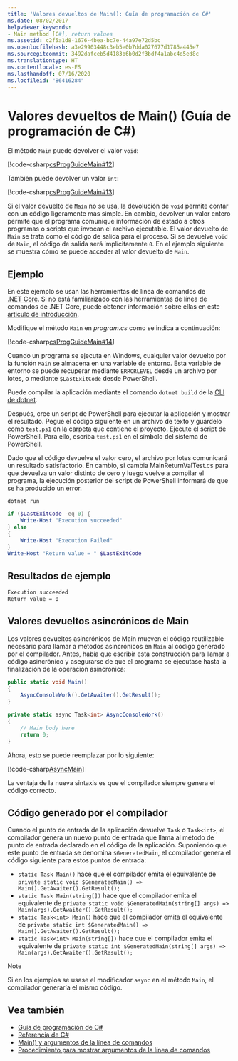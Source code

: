 ```yaml
---
title: 'Valores devueltos de Main(): Guía de programación de C#'
ms.date: 08/02/2017
helpviewer_keywords:
- Main method [C#], return values
ms.assetid: c2f5a1d8-1676-4bea-bc7e-44a97e72d5bc
ms.openlocfilehash: a3e29903448c3eb5e0b7dda027677d1785a445e7
ms.sourcegitcommit: 3492dafceb5d4183b6b0d2f3bdf4a1abc4d5ed8c
ms.translationtype: HT
ms.contentlocale: es-ES
ms.lasthandoff: 07/16/2020
ms.locfileid: "86416284"
---
```

# <a name="main-return-values-c-programming-guide"></a>Valores devueltos de Main() (Guía de programación de C#)

El método `Main` puede devolver el valor `void`:

 [!code-csharp[csProgGuideMain#12](~/samples/snippets/csharp/VS_Snippets_VBCSharp/csProgGuideMain/CS/Class3.cs#12)]

También puede devolver un valor `int`:

 [!code-csharp[csProgGuideMain#13](~/samples/snippets/csharp/VS_Snippets_VBCSharp/csProgGuideMain/CS/Class3.cs#13)]

Si el valor devuelto de `Main` no se usa, la devolución de `void` permite contar con un código ligeramente más simple. En cambio, devolver un valor entero permite que el programa comunique información de estado a otros programas o scripts que invocan el archivo ejecutable. El valor devuelto de `Main` se trata como el código de salida para el proceso. Si se devuelve `void` de `Main`, el código de salida será implícitamente `0`. En el ejemplo siguiente se muestra cómo se puede acceder al valor devuelto de `Main`.

## <a name="example"></a>Ejemplo

En este ejemplo se usan las herramientas de línea de comandos de [.NET Core](../../../core/index.yml). Si no está familiarizado con las herramientas de línea de comandos de .NET Core, puede obtener información sobre ellas en este [artículo de introducción](../../../core/tutorials/with-visual-studio-code.md).

Modifique el método `Main` en *program.cs* como se indica a continuación:

 [!code-csharp[csProgGuideMain#14](~/samples/snippets/csharp/VS_Snippets_VBCSharp/csProgGuideMain/CS/Class3.cs#14)]

Cuando un programa se ejecuta en Windows, cualquier valor devuelto por la función `Main` se almacena en una variable de entorno. Esta variable de entorno se puede recuperar mediante `ERRORLEVEL` desde un archivo por lotes, o mediante `$LastExitCode` desde PowerShell.

Puede compilar la aplicación mediante el comando `dotnet build` de la [CLI de dotnet](../../../core/tools/dotnet.md).

Después, cree un script de PowerShell para ejecutar la aplicación y mostrar el resultado. Pegue el código siguiente en un archivo de texto y guárdelo como `test.ps1` en la carpeta que contiene el proyecto. Ejecute el script de PowerShell. Para ello, escriba `test.ps1` en el símbolo del sistema de PowerShell.

Dado que el código devuelve el valor cero, el archivo por lotes comunicará un resultado satisfactorio. En cambio, si cambia MainReturnValTest.cs para que devuelva un valor distinto de cero y luego vuelve a compilar el programa, la ejecución posterior del script de PowerShell informará de que se ha producido un error.

```dotnetcli
dotnet run
```

```powershell
if ($LastExitCode -eq 0) {
    Write-Host "Execution succeeded"
} else
{
    Write-Host "Execution Failed"
}
Write-Host "Return value = " $LastExitCode
```

## <a name="sample-output"></a>Resultados de ejemplo

```txt
Execution succeeded
Return value = 0
```

## <a name="async-main-return-values"></a>Valores devueltos asincrónicos de Main

Los valores devueltos asincrónicos de Main mueven el código reutilizable necesario para llamar a métodos asincrónicos en `Main` al código generado por el compilador. Antes, había que escribir esta construcción para llamar a código asincrónico y asegurarse de que el programa se ejecutase hasta la finalización de la operación asincrónica:

```csharp
public static void Main()
{
    AsyncConsoleWork().GetAwaiter().GetResult();
}

private static async Task<int> AsyncConsoleWork()
{
    // Main body here
    return 0;
}
```

Ahora, esto se puede reemplazar por lo siguiente:

[!code-csharp[AsyncMain](../../../../samples/snippets/csharp/main-arguments/program.cs#AsyncMain)]

La ventaja de la nueva sintaxis es que el compilador siempre genera el código correcto.

## <a name="compiler-generated-code"></a>Código generado por el compilador

Cuando el punto de entrada de la aplicación devuelve `Task` o `Task<int>`, el compilador genera un nuevo punto de entrada que llama al método de punto de entrada declarado en el código de la aplicación. Suponiendo que este punto de entrada se denomina `$GeneratedMain`, el compilador genera el código siguiente para estos puntos de entrada:

- `static Task Main()` hace que el compilador emita el equivalente de `private static void $GeneratedMain() => Main().GetAwaiter().GetResult();`
- `static Task Main(string[])` hace que el compilador emita el equivalente de `private static void $GeneratedMain(string[] args) => Main(args).GetAwaiter().GetResult();`
- `static Task<int> Main()` hace que el compilador emita el equivalente de `private static int $GeneratedMain() => Main().GetAwaiter().GetResult();`
- `static Task<int> Main(string[])` hace que el compilador emita el equivalente de `private static int $GeneratedMain(string[] args) => Main(args).GetAwaiter().GetResult();`

> [!NOTE]
>Si en los ejemplos se usase el modificador `async` en el método `Main`, el compilador generaría el mismo código.

## <a name="see-also"></a>Vea también

- [Guía de programación de C#](../index.md)
- [Referencia de C#](../index.md)
- [Main() y argumentos de la línea de comandos](index.md)
- [Procedimiento para mostrar argumentos de la línea de comandos](./how-to-display-command-line-arguments.md)
